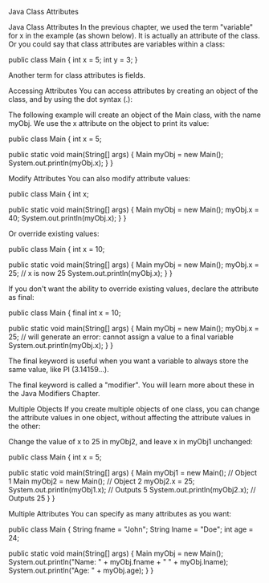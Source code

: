 Java Class Attributes

Java Class Attributes
In the previous chapter, we used the term "variable" for x in the example (as shown below). 
It is actually an attribute of the class. Or you could say that class attributes are variables within a class:

public class Main {
int x = 5;
int y = 3;
}

Another term for class attributes is fields.

Accessing Attributes
You can access attributes by creating an object of the class, and by using the dot syntax (.):

The following example will create an object of the Main class, with the name myObj. We use the x attribute on the object to print its value:

public class Main {
int x = 5;

public static void main(String[] args) {
Main myObj = new Main();
System.out.println(myObj.x);
}
}

Modify Attributes
You can also modify attribute values:

public class Main {
int x;

public static void main(String[] args) {
Main myObj = new Main();
myObj.x = 40;
System.out.println(myObj.x);
}
}

Or override existing values:

public class Main {
int x = 10;

public static void main(String[] args) {
Main myObj = new Main();
myObj.x = 25; // x is now 25
System.out.println(myObj.x);
}
}

If you don't want the ability to override existing values, declare the attribute as final:

public class Main {
final int x = 10;

public static void main(String[] args) {
Main myObj = new Main();
myObj.x = 25; // will generate an error: cannot assign a value to a final variable
System.out.println(myObj.x);
}
}

The final keyword is useful when you want a variable to always store the same value, like PI (3.14159...).

The final keyword is called a "modifier". You will learn more about these in the Java Modifiers Chapter.

Multiple Objects
If you create multiple objects of one class, you can change the attribute values in one object,
without affecting the attribute values in the other:

Change the value of x to 25 in myObj2, and leave x in myObj1 unchanged:

public class Main {
int x = 5;

public static void main(String[] args) {
Main myObj1 = new Main();  // Object 1
Main myObj2 = new Main();  // Object 2
myObj2.x = 25;
System.out.println(myObj1.x);  // Outputs 5
System.out.println(myObj2.x);  // Outputs 25
}
}

Multiple Attributes
You can specify as many attributes as you want:

public class Main {
String fname = "John";
String lname = "Doe";
int age = 24;

public static void main(String[] args) {
Main myObj = new Main();
System.out.println("Name: " + myObj.fname + " " + myObj.lname);
System.out.println("Age: " + myObj.age);
}
}